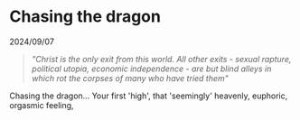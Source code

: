 # Chasing the dragon

2024/09/07

> _"Christ is the only exit from this world. All other exits - sexual rapture, political utopia, economic independence - are but blind alleys in which rot the corpses of many who have tried them"_

Chasing the dragon… Your first 'high', that 'seemingly' heavenly, euphoric, orgasmic feeling, 
